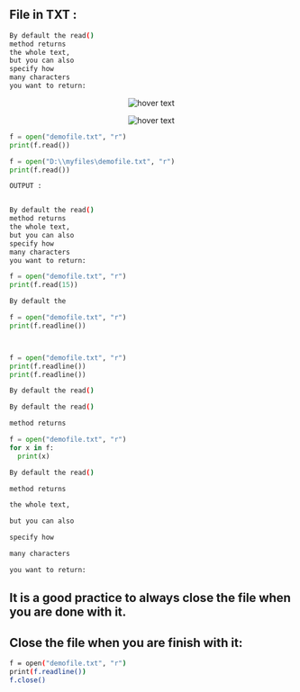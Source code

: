 ## File in TXT : 

```bash
By default the read() 
method returns 
the whole text,
but you can also 
specify how
many characters 
you want to return:
```
<p align="center">
  <img src="https://media.discordapp.net/attachments/764436939398185000/786573600307806229/Screenshot_2020-12-10_184215.png" title="hover text">
</p>

<p align="center">
  <img src="https://media.discordapp.net/attachments/764436939398185000/786574678675816468/unknown.png" title="hover text">
</p>

```python
f = open("demofile.txt", "r")
print(f.read())

f = open("D:\\myfiles\demofile.txt", "r")
print(f.read())

```

```bash
OUTPUT :  


By default the read() 
method returns        
the whole text,       
but you can also      
specify how
many characters       
you want to return:
```

```python
f = open("demofile.txt", "r")
print(f.read(15))
```

```bash
By default the 
```

```python
f = open("demofile.txt", "r")
print(f.readline())



f = open("demofile.txt", "r")
print(f.readline())
print(f.readline())
```
```bash
By default the read() 

By default the read() 

method returns   
```

```python
f = open("demofile.txt", "r")
for x in f:
  print(x)
```  

```bash
By default the read() 

method returns 

the whole text,

but you can also

specify how

many characters

you want to return:
``` 




## It is a good practice to always close the file when you are done with it.
## Close the file when you are finish with it:

```bash
f = open("demofile.txt", "r")
print(f.readline())
f.close()
```
